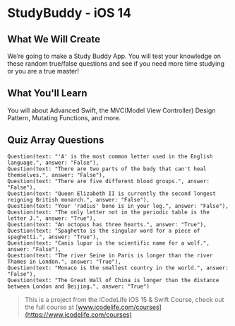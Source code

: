 # StudyBuddy - iOS 14

## What We Will Create

We’re going to make a Study Buddy App. You will test your knowledge on these random true/false questions and see if you need more time studying or you are a true master!

## What You'll Learn

You will about Advanced Swift, the MVC(Model View Controller) Design Pattern, Mutating Functions, and more. 

## Quiz Array Questions
```
Question(text: "'A' is the most common letter used in the English language.", answer: "False"),
Question(text: "There are two parts of the body that can't heal themselves.", answer: "False"),
Question(text: "There are five different blood groups.", answer: "False"),
Question(text: "Queen Elizabeth II is currently the second longest reigning British monarch.", answer: "False"),
Question(text: "Your 'radius' bone is in your leg.", answer: "False"),
Question(text: "The only letter not in the periodic table is the letter J.", answer: "True"),
Question(text: "An octopus has three hearts.", answer: "True"),
Question(text: "Spaghetto is the singular word for a piece of spaghetti.", answer: "True"),
Question(text: "Canis lupur is the scientific name for a wolf.", answer: "False"),
Question(text: "The river Seine in Paris is longer than the river Thames in London.", answer: "True"),
Question(text: "Monaco is the smallest country in the world.", answer: "False"),
Question(text: "The Great Wall of China is longer than the distance between London and Beijing.", answer: "True")
```

>This is a project from the iCodeLife iOS 15 & Swift Course, check out the full course at [www.icodelife.com/courses](https://www.icodelife.com/courses)
